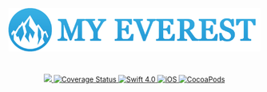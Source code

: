 <meta http-equiv="Cache-control" content="no-cache">

<p align="center">
    <a href="#">
        <img src="logo.png" align="middle">
    </a>
</p>

<br>

<p align="center">
    <a href="https://travis-ci.org/Yerkenabildin/my-everest">
        <img src="https://travis-ci.org/Yerkenabildin/my-everest.svg?branch=master&dummy=unused">
    </a>
	<a href='https://coveralls.io/github/Yerkenabildin/my-everest?branch=master'>
        <img src='https://coveralls.io/repos/github/Yerkenabildin/my-everest/badge.svg?branch=master&dummy=unused' alt='Coverage Status' />
    </a>
    <a href="https://swift.org">
        <img src="http://img.shields.io/badge/swift-4.0-brightgreen.svg" alt="Swift 4.0">
    </a>
    <a href="https://ru.wikipedia.org/wiki/IOS">
        <img src="http://img.shields.io/badge/ios-9.0-brightgreen.svg" alt="iOS">
    </a>
    <a href="https://cocoapods.org/">
        <img src="https://img.shields.io/badge/pod-v1.4.0-lightgrey.svg" alt="CocoaPods">
    </a>
</p>
